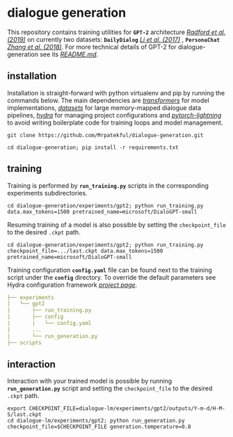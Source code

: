 # dialogue generation

This repository contains training utilities for **`GPT-2`** architecture *[Radford et al. (2019)](https://d4mucfpksywv.cloudfront.net/better-language-models/language-models.pdf)* on currently two datasets: **`DailyDialog`** *[Li et al. (2017)](https://arxiv.org/pdf/1710.03957.pdf)* , **`PersonaChat`** *[Zhang et al. (2018)](https://arxiv.org/pdf/1801.07243.pdf)*. For more technical details of GPT-2 for dialogue-generation see its *[README.md](https://github.com/bme-chatbots/dialogue-generation/blob/version2/experiments/gpt2/README.md)*.

## installation

Installation is straight-forward with python virtualenv and pip by running the commands below. The main dependencies are *[transformers](https://github.com/huggingface/transformers)* for model implementations, *[datasets](https://github.com/huggingface/datasets)* for large memory-mapped dialogue data pipelines, *[hydra](https://github.com/facebookresearch/hydra)* for managing project configurations and *[pytorch-lightning](https://github.com/PyTorchLightning/pytorch-lightning)* to avoid writing boilerplate code for training loops and model management.

```console
git clone https://github.com/Mrpatekful/dialogue-generation.git

cd dialogue-generation; pip install -r requirements.txt
```

## training

Training is performed by **`run_training.py`** scripts in the corresponding experiments subdirectories.

```console
cd dialogue-generation/experiments/gpt2; python run_training.py data.max_tokens=1500 pretrained_name=microsoft/DialoGPT-small
```

Resuming training of a model is also possible by setting the `checkpoint_file` to the desired `.ckpt` path.

```console
cd dialogue-generation/experiments/gpt2; python run_training.py checkpoint_file=.../last.ckpt data.max_tokens=1500 pretrained_name=microsoft/DialoGPT-small
```

Training configuration **`config.yaml`** file can be found next to the training script under the **`config`** directory. To override the default parameters see Hydra configuration framework *[project page](https://github.com/facebookresearch/hydra)*. 
 
```yaml
├── experiments
|   └── gpt2
|       ├── run_training.py
|       ├── config
|       |   └── config.yaml
|       ...
|       └── run_generation.py
├── scripts
```

## interaction

Interaction with your trained model is possible by running **`run_generation.py`** script and setting the `checkpoint_file` to the desired `.ckpt` path.

```console
export CHECKPOINT_FILE=dialogue-lm/experiments/gpt2/outputs/Y-m-d/H-M-S/last.ckpt
cd dialogue-lm/experiments/gpt2; python run_generation.py checkpoint_file=$CHECKPOINT_FILE generation.temperature=0.8
```

